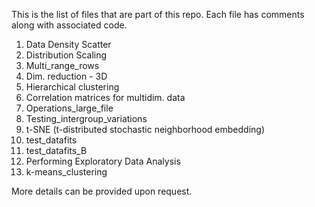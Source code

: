 This is the list of files that are part of this repo. Each file has comments along with associated code.

1. Data Density Scatter
2. Distribution Scaling
3. Multi_range_rows
4. Dim. reduction - 3D
5. Hierarchical clustering
6. Correlation matrices for multidim. data
7. Operations_large_file
8. Testing_intergroup_variations
9. t-SNE (t-distributed stochastic neighborhood embedding)
91. test_datafits
92. test_datafits_B
93. Performing Exploratory Data Analysis
94. k-means_clustering

More details can be provided upon request.
